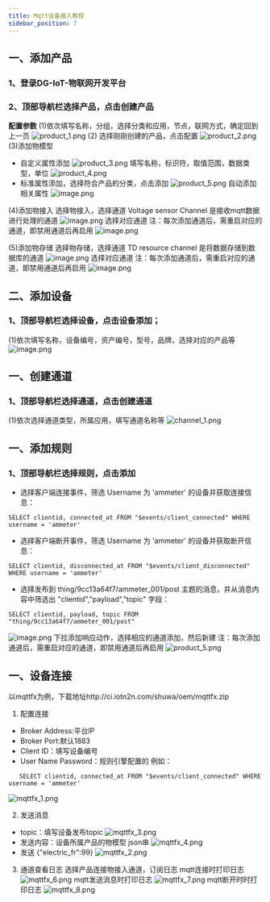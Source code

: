 ```yaml
---
title: Mqtt设备接入教程
sidebar_position: 7
---
```


## 一、添加产品
### 1、登录DG-IoT-物联网开发平台
### 2、顶部导航栏选择产品，点击创建产品
**配置参数**
(1)依次填写名称，分组，选择分类和应用，节点，联网方式，确定回到上一页
![product_1.png](http://dgiot-1253666439.cos.ap-shanghai-fsi.myqcloud.com/shuwa_tech/zh/blog/study/mqtt/product_1.png)
(2) 选择刚刚创建的产品，点击配置
![product_2.png](http://dgiot-1253666439.cos.ap-shanghai-fsi.myqcloud.com/shuwa_tech/zh/blog/study/mqtt/product_2.png)
(3)添加物模型
 - 自定义属性添加
![product_3.png](http://dgiot-1253666439.cos.ap-shanghai-fsi.myqcloud.com/shuwa_tech/zh/blog/study/mqtt/product_3.png)
填写名称，标识符，取值范围，数据类型，单位
![product_4.png](http://dgiot-1253666439.cos.ap-shanghai-fsi.myqcloud.com/shuwa_tech/zh/blog/study/mqtt/product_4.png)
 - 标准属性添加，选择符合产品的分类，点击添加
![product_5.png](http://dgiot-1253666439.cos.ap-shanghai-fsi.myqcloud.com/shuwa_tech/zh/blog/study/mqtt/product_5.png)
 自动添加相关属性
 ![image.png](https://i.loli.net/2021/01/28/cdvbRT5pVXOjiYB.png)
 
(4)添加物接入
选择物接入，选择通道
Voltage sensor Channel 是接收mqtt数据进行处理的通道
![image.png](https://i.loli.net/2021/01/28/n5RrXZ1AjYVOSPh.png)
选择对应通道
注：每次添加通道后，需重启对应的通道，即禁用通道后再启用
![image.png](https://i.loli.net/2021/01/28/NU7LufC5qkoK6Bw.png)

(5)添加物存储
选择物存储，选择通道
TD resource channel 是将数据存储到数据库的通道
![image.png](https://i.loli.net/2021/01/28/O75R1mwquMdahbE.png)
选择对应通道
注：每次添加通道后，需重启对应的通道，即禁用通道后再启用
![image.png](https://i.loli.net/2021/01/28/2BuJdlyL3m1hpRq.png)

## 二、添加设备
### 1、顶部导航栏选择设备，点击设备添加；
(1)依次填写名称，设备编号，资产编号，型号，品牌，选择对应的产品等
![image.png](https://i.loli.net/2021/01/28/9Ow3CZBD7l6atxv.png)

## 一、创建通道
### 1、顶部导航栏选择通道，点击创建通道
(1)依次选择通道类型，所属应用，填写通道名称等
![channel_1.png](http://dgiot-1253666439.cos.ap-shanghai-fsi.myqcloud.com/shuwa_tech/zh/blog/study/mqtt/channel_1.png)

## 一、添加规则
### 1、顶部导航栏选择规则，点击添加
 - 选择客户端连接事件，筛选 Username 为 'ammeter' 的设备并获取连接信息：
```
SELECT clientid, connected_at FROM "$events/client_connected" WHERE username = 'ammeter'
```
 - 选择客户端断开事件，筛选 Username 为 'ammeter' 的设备并获取断开信息：	
```
SELECT clientid, disconnected_at FROM "$events/client_disconnected" WHERE username = 'ammeter'
```
 - 选择发布到 thing/9cc13a64f7/ammeter_001/post 主题的消息，并从消息内容中筛选出 "clientid","payload","topic" 字段：
```	
SELECT clientid, payload, topic FROM "thing/9cc13a64f7/ammeter_001/post"
```
![image.png](https://i.loli.net/2021/01/28/gemxZlFEnkMJLGz.png)
下拉添加响应动作，选择相应的通道添加，然后新建
注：每次添加通道后，需重启对应的通道，即禁用通道后再启用
![product_5.png](http://dgiot-1253666439.cos.ap-shanghai-fsi.myqcloud.com/shuwa_tech/zh/blog/study/mqtt/product_5.png)

## 一、设备连接
以mqttfx为例，下载地址http://ci.iotn2n.com/shuwa/oem/mqttfx.zip 
 1. 配置连接 
 - Broker Address:平台IP
 - Broker Port:默认1883
 - Client ID：填写设备编号
 - User Name Password：规则引擎配置的
 例如：
 ```
    SELECT clientid, connected_at FROM "$events/client_connected" WHERE username = 'ammeter'
 ```
![mqttfx_1.png](http://dgiot-1253666439.cos.ap-shanghai-fsi.myqcloud.com/shuwa_tech/zh/blog/study/mqtt/mqttfx_1.png)

 2. 发送消息
 - topic：填写设备发布topic
![mqttfx_3.png](http://dgiot-1253666439.cos.ap-shanghai-fsi.myqcloud.com/shuwa_tech/zh/blog/study/mqtt/mqttfx_3.png)
 - 发送内容：设备所属产品的物模型 json串
![mqttfx_4.png](http://dgiot-1253666439.cos.ap-shanghai-fsi.myqcloud.com/shuwa_tech/zh/blog/study/mqtt/mqttfx_4.png)
 - 发送 {"electric_fr":99}
![mqttfx_2.png](http://dgiot-1253666439.cos.ap-shanghai-fsi.myqcloud.com/shuwa_tech/zh/blog/study/mqtt/mqttfx_2.png)

3. 通道查看日志
选择产品连接物接入通道，订阅日志
mqtt连接时打印日志
![mqttfx_6.png](http://dgiot-1253666439.cos.ap-shanghai-fsi.myqcloud.com/shuwa_tech/zh/blog/study/mqtt/mqttfx_6.png)
mqtt发送消息时打印日志
![mqttfx_7.png](http://dgiot-1253666439.cos.ap-shanghai-fsi.myqcloud.com/shuwa_tech/zh/blog/study/mqtt/mqttfx_7.png)
mqtt断开时时打印日志
![mqttfx_8.png](http://dgiot-1253666439.cos.ap-shanghai-fsi.myqcloud.com/shuwa_tech/zh/blog/study/mqtt/mqttfx_8.png)




